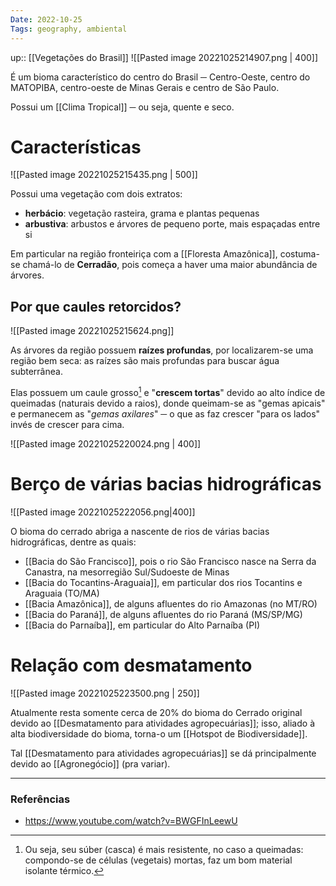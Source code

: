 ```yaml
---
Date: 2022-10-25
Tags: geography, ambiental
---
```

up:: [[Vegetações do Brasil]]
![[Pasted image 20221025214907.png | 400]]

É um bioma característico do centro do Brasil ─ Centro-Oeste,  centro do MATOPIBA, centro-oeste de Minas Gerais e centro de São Paulo. 

Possui um [[Clima Tropical]] ─ ou seja, quente e seco.

# Características
![[Pasted image 20221025215435.png | 500]]

Possui uma vegetação com dois extratos: 
- **herbácio**: vegetação rasteira, grama e plantas pequenas 
- **arbustiva**: arbustos e árvores de pequeno porte, mais espaçadas entre si

Em particular na região fronteiriça com a [[Floresta Amazônica]], costuma-se chamá-lo de **Cerradão**, pois começa a haver uma maior abundância de árvores.

## Por que caules retorcidos?
![[Pasted image 20221025215624.png]] 

As árvores da região possuem **raízes profundas**, por localizarem-se uma região bem seca: as raízes são mais profundas para buscar água subterrânea. 

Elas possuem um caule grosso[^1] e "**crescem tortas**" devido ao alto índice de queimadas (naturais devido a raios), donde queimam-se as "gemas apicais" e permanecem as "*gemas axilares*" ─ o que as faz crescer "para os lados" invés de crescer para cima. 

![[Pasted image 20221025220024.png | 400]]


# Berço de várias bacias hidrográficas
![[Pasted image 20221025222056.png|400]]

O bioma do cerrado abriga a nascente de rios de várias bacias hidrográficas, dentre as quais:
- [[Bacia do São Francisco]], pois o rio São Francisco nasce na Serra da Canastra, na mesorregião Sul/Sudoeste de Minas
- [[Bacia do Tocantins-Araguaia]], em particular dos rios Tocantins e Araguaia (TO/MA)
- [[Bacia Amazônica]], de alguns afluentes do rio Amazonas (no MT/RO)
- [[Bacia do Paraná]], de alguns afluentes do rio Paraná (MS/SP/MG)
- [[Bacia do Parnaíba]], em particular do Alto Parnaíba (PI)

# Relação com desmatamento
![[Pasted image 20221025223500.png | 250]]

Atualmente resta somente cerca de 20% do bioma do Cerrado original devido ao [[Desmatamento para atividades agropecuárias]]; isso, aliado à alta biodiversidade do bioma, torna-o um [[Hotspot de Biodiversidade]].

Tal [[Desmatamento para atividades agropecuárias]] se dá principalmente devido ao [[Agronegócio]] (pra variar).

---
### Referências
- https://www.youtube.com/watch?v=BWGFInLeewU

[^1]: Ou seja, seu súber (casca) é mais resistente, no caso a queimadas: compondo-se de células (vegetais) mortas, faz um bom material isolante térmico.